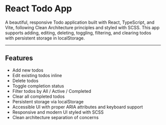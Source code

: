 # React Todo App

A beautiful, responsive Todo application built with React, TypeScript, and Vite, following Clean Architecture principles and styled with SCSS. This app supports adding, editing, deleting, toggling, filtering, and clearing todos with persistent storage in localStorage.

---

## Features

- Add new todos
- Edit existing todos inline
- Delete todos
- Toggle completion status
- Filter todos by All / Active / Completed
- Clear all completed todos
- Persistent storage via localStorage
- Accessible UI with proper ARIA attributes and keyboard support
- Responsive and modern UI styled with SCSS
- Clean architecture separation of concerns
